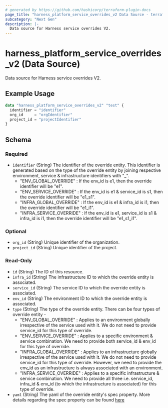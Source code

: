 ```yaml
---
# generated by https://github.com/hashicorp/terraform-plugin-docs
page_title: "harness_platform_service_overrides_v2 Data Source - terraform-provider-harness"
subcategory: "Next Gen"
description: |-
  Data source for Harness service overrides V2.
---
```


# harness_platform_service_overrides_v2 (Data Source)

Data source for Harness service overrides V2.

## Example Usage

```terraform
data "harness_platform_service_overrides_v2" "test" {
  identifier = "identifier"
  org_id     = "orgIdentifier"
  project_id = "projectIdentifier"
}
```

<!-- schema generated by tfplugindocs -->
## Schema

### Required

- `identifier` (String) The identifier of the override entity. This identifier is generated based on the type of the override entity by joining respective environment, service & infrastructure identifiers with "_".
  -  "ENV_GLOBAL_OVERRIDE" : If the env_id is e1, then the override identifier will be "e1".
  -  "ENV_SERVICE_OVERRIDE" : If the env_id is e1 & service_id is s1, then the override identifier will be "e1_s1".
  -  "INFRA_GLOBAL_OVERRIDE" : If the env_id is e1 & infra_id is i1, then the override identifier will be "e1_i1".
  -  "INFRA_SERVICE_OVERRIDE" : If the env_id is e1, service_id is s1 & infra_id is i1, then the override identifier will be "e1_s1_i1".


### Optional

- `org_id` (String) Unique identifier of the organization.
- `project_id` (String) Unique identifier of the project.

### Read-Only

- `id` (String) The ID of this resource.
- `infra_id` (String) The infrastructure ID to which the override entity is associated.
- `service_id` (String) The service ID to which the override entity is associated.
- `env_id` (String) The environment ID to which the override entity is associated.
- `type` (String) The type of the override entity. There can be four types of override entity -
    -  "ENV_GLOBAL_OVERRIDE" : Applies to an environment globally irrespective of the service used with it. We do not need to provide service_id for this type of override.
    -  "ENV_SERVICE_OVERRIDE" : Applies to a specific environment & service combination. We need to provide both service_id & env_id for this type of override.
    -  "INFRA_GLOBAL_OVERRIDE" : Applies to an infrastructure globally irrespective of the service used with it. We do not need to provide service_id for this type of override. However, we need to provide the env_id as an infrastructure is always associated with an environment.
    -  "INFRA_SERVICE_OVERRIDE" : Applies to a specific infrastructure & service combination. We need to provide all three i.e. service_id, infra_id & env_id (to which the infrastructure is associated) for this type of override.
- `yaml` (String) The yaml of the override entity's spec property. More details regarding the spec property can be found [here](https://apidocs.harness.io/tag/ServiceOverrides#operation/createServiceOverride!path=spec&t=request)
